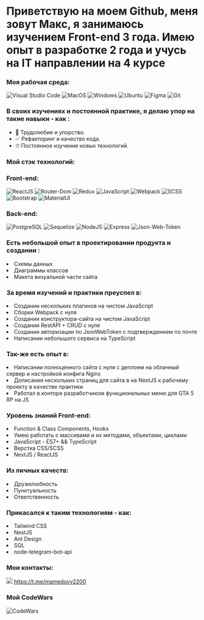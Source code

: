 <h1>Приветствую на моем Github, меня зовут Макс, я занимаюсь изучением Front-end 3 года. Имею опыт в разработке 2 года и учусь на IT направлении на 4 курсе</h1>

### Моя рабочая среда:

![Visual Studio Code](https://img.shields.io/badge/Visual_Studio_Code-0078D4?style=for-the-badge&logo=visual%20studio%20code&logoColor=white)
![MacOS](https://img.shields.io/badge/Cent%20OS-262577?style=for-the-badge&logo=CentOS&logoColor=white)
![Windows](https://img.shields.io/badge/Windows-0078D6?style=for-the-badge&logo=windows&logoColor=white)
![Ubuntu](https://img.shields.io/badge/Ubuntu-E95420?style=for-the-badge&logo=ubuntu&logoColor=white)
![Figma](https://img.shields.io/badge/Figma-F24E1E?style=for-the-badge&logo=figma&logoColor=white)
![Git](https://img.shields.io/badge/git-%23F05033.svg?style=for-the-badge&logo=git&logoColor=white)


### В своих изучениях и постоянной практике, я делаю упор на такие навыки - как :

- 🧼 Трудолюбие и упорство.
- ✅ Рефакторинг и качество кода.
- ⏱ Постоянное изучение новых технологий.

### Мой стэк технологий:

### Front-end:

![ReactJS](https://img.shields.io/badge/react-%2320232a.svg?style=for-the-badge&logo=react&logoColor=%2361DAFB)
![Router-Dom](https://img.shields.io/badge/React_Router-CA4245?style=for-the-badge&logo=react-router&logoColor=white)
![Redux](https://img.shields.io/badge/redux-%23593d88.svg?style=for-the-badge&logo=redux&logoColor=white)
![JavaScript](https://img.shields.io/badge/javascript-%23323330.svg?style=for-the-badge&logo=javascript&logoColor=%23F7DF1E)
![Webpack](https://img.shields.io/badge/webpack-%238DD6F9.svg?style=for-the-badge&logo=webpack&logoColor=black)
![SCSS](https://img.shields.io/badge/Scss-CC6699?style=for-the-badge&logo=sass&logoColor=white)
![Bootstrap](https://img.shields.io/badge/Bootstrap-563D7C?style=for-the-badge&logo=bootstrap&logoColor=white)
![MaterialUI](https://img.shields.io/badge/Material--UI-0081CB?style=for-the-badge&logo=material-ui&logoColor=white)

### Back-end:

![PostgreSQL](https://img.shields.io/badge/PostgreSQL-316192?style=for-the-badge&logo=postgresql&logoColor=white)
![Sequelize](https://img.shields.io/badge/Sequelize-52B0E7?style=for-the-badge&logo=Sequelize&logoColor=white)
![NodeJS](https://img.shields.io/badge/Node.js-43853D?style=for-the-badge&logo=node.js&logoColor=white)
![Express](https://img.shields.io/badge/Express.js-404D59?style=for-the-badge)
![Json-Web-Token](https://img.shields.io/badge/json%20web%20tokens-323330?style=for-the-badge&logo=json-web-tokens&logoColor=pink)

### Есть небольшой опыт в проектировании продукта и создании :

  <li>Схемы данных</li>
  <li>Диаграммы классов</li>
  <li>Макета визуальной части сайта</li>

### За время изучений и практики преуспел в:

  <li>Создании нескольких плагинов на чистом JavaScript</li> 
  <li>Сборки Webpack с нуля</li> 
  <li>Создании конструктора-сайта на чистом JavaScript</li> 
  <li>Создании RestAPI + CRUD с нуля</li> 
  <li>Создании авторизации по JsonWebToken с подтверждением по почте</li>
  <li>Написании небольшого сервиса на TypeScript</li>

### Так-же есть опыт в:

<li>Написании полноценного сайта с нуля с деплоем на облачный сервер и настройкой конфига Nginx</li>
<li>Дописания нескольких страниц для сайта в на NextJS к рабочему проекту в качестве практики</li>
<li>Работал в конторе разработчиком функциональных меню для GTA 5 RP на JS</li>
  
### Уровень знаний Front-end: 

  <li>Function & Class Components, Hooks</li>
  <li>Умею работать с массивами и их методами, объектами, циклами</li>
  <li>JavaScript - ES7+ && TypeScript</li>
  <li>Верстка CSS/SCSS</li>
  <li>NextJS / ReactJS</li>

### Из личных качеств: 

  <li>Дружелюбность</li>
  <li>Пунктуальность</li>
  <li>Ответственность</li>

### Прикасался к таким технологиям - как:

<li>Tailwind CSS</li>
<li>NestJS</li>
<li>Ant Design</li>
<li>SQL</li>
<li>node-telegram-bot-api</li>

### Мои контакты:

![](https://img.shields.io/badge/Telegram-2CA5E0?style=for-the-badge&logo=telegram&logoColor=white) https://t.me/mamedovv2200


### Мой CodeWars

![CodeWars](https://www.codewars.com/users/Lucker_hns/badges/large)

